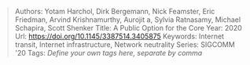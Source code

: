 > Authors: Yotam Harchol, Dirk Bergemann, Nick Feamster, Eric Friedman, Arvind Krishnamurthy, Aurojit a, Sylvia Ratnasamy, Michael Schapira, Scott Shenker
> Title: A Public Option for the Core
> Year: 2020
> Url: https://doi.org/10.1145/3387514.3405875
> Keywords: Internet transit, Internet infrastructure, Network neutrality
> Series: SIGCOMM '20
> Tags: *Define your own tags here, separate by comma*